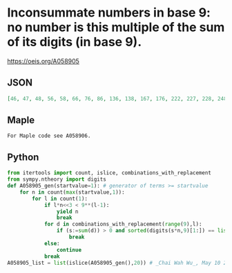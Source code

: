 # Inconsummate numbers in base 9: no number is this multiple of the sum of its digits \(in base 9\)\.
https://oeis.org/A058905
## JSON
```JSON
[46, 47, 48, 56, 58, 66, 76, 86, 136, 138, 167, 176, 222, 227, 228, 248, 258, 298, 302, 308, 312, 316, 318, 338, 343, 344, 347, 348, 352, 354, 356, 358, 362, 374, 383, 384, 392, 398, 402, 403, 404, 406, 407, 408, 411, 412, 414, 416, 422, 423]
```
## Maple
```Maple
For Maple code see A058906.
```
## Python
```Python
from itertools import count, islice, combinations_with_replacement
from sympy.ntheory import digits
def A058905_gen(startvalue=1): # generator of terms >= startvalue
    for n in count(max(startvalue,1)):
        for l in count(1):
            if l*n<<3 < 9**(l-1):
                yield n
                break
            for d in combinations_with_replacement(range(9),l):
                if (s:=sum(d)) > 0 and sorted(digits(s*n,9)[1:]) == list(d):
                    break
            else:
                continue
            break
A058905_list = list(islice(A058905_gen(),20)) # _Chai Wah Wu_, May 10 2023
```
